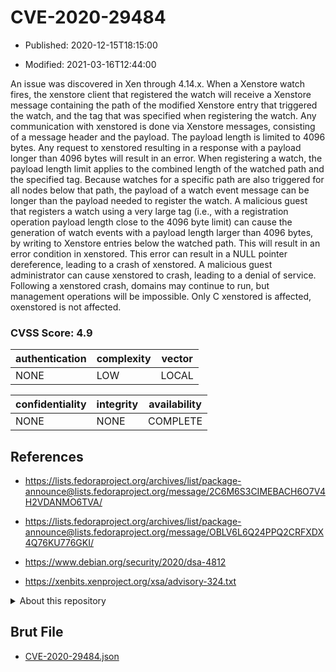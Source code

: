 # CVE-2020-29484

- Published: 2020-12-15T18:15:00

- Modified: 2021-03-16T12:44:00

An issue was discovered in Xen through 4.14.x. When a Xenstore watch fires, the xenstore client that registered the watch will receive a Xenstore message containing the path of the modified Xenstore entry that triggered the watch, and the tag that was specified when registering the watch. Any communication with xenstored is done via Xenstore messages, consisting of a message header and the payload. The payload length is limited to 4096 bytes. Any request to xenstored resulting in a response with a payload longer than 4096 bytes will result in an error. When registering a watch, the payload length limit applies to the combined length of the watched path and the specified tag. Because watches for a specific path are also triggered for all nodes below that path, the payload of a watch event message can be longer than the payload needed to register the watch. A malicious guest that registers a watch using a very large tag (i.e., with a registration operation payload length close to the 4096 byte limit) can cause the generation of watch events with a payload length larger than 4096 bytes, by writing to Xenstore entries below the watched path. This will result in an error condition in xenstored. This error can result in a NULL pointer dereference, leading to a crash of xenstored. A malicious guest administrator can cause xenstored to crash, leading to a denial of service. Following a xenstored crash, domains may continue to run, but management operations will be impossible. Only C xenstored is affected, oxenstored is not affected.

### CVSS Score: **4.9**

| authentication | complexity | vector |
| --- | --- | --- |
| NONE | LOW | LOCAL |

| confidentiality | integrity | availability |
| --- | --- | --- |
| NONE | NONE | COMPLETE |

## References

* https://lists.fedoraproject.org/archives/list/package-announce@lists.fedoraproject.org/message/2C6M6S3CIMEBACH6O7V4H2VDANMO6TVA/

* https://lists.fedoraproject.org/archives/list/package-announce@lists.fedoraproject.org/message/OBLV6L6Q24PPQ2CRFXDX4Q76KU776GKI/

* https://www.debian.org/security/2020/dsa-4812

* https://xenbits.xenproject.org/xsa/advisory-324.txt

<details>
<summary>About this repository</summary> 

  This repository is part of the project [Live Hack CVE](https://github.com/Live-Hack-CVE). Main website can be found [www.live-hack.org](https://www.live-hack.org) 
  
  Made by [Sn0wAlice](https://github.com/Sn0wAlice) for the people that care about security and need to have a feed of the latest CVEs. Hope you enjoy it, don't forget to star the repo and follow me on [Twitter](https://twitter.com/Sn0wAlice) and [Github](https://github.com/Sn0wAlice). And that is my [personnal website](https://www.alice-snow.me/)

  - [Home Page](https://github.com/Live-Hack-CVE)
  - [Framework](https://github.com/Live-Hack-CVE/cve-framework)
  - [CVE database](https://github.com/Live-Hack-CVE/full_database)
  - [Changelog](https://github.com/Live-Hack-CVE/Changelog)
</details>

## Brut File

* [CVE-2020-29484.json](https://raw.githubusercontent.com/Live-Hack-CVE/full_database/main/cves/2020/CVE-2020-29484.json)

